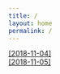 ```yaml
---
title: /
layout: home
permalink: /
---
```


[[2018-11-04]](_posts/2018-11-04)  
[[2018-11-05]](_posts/2018-11-05)